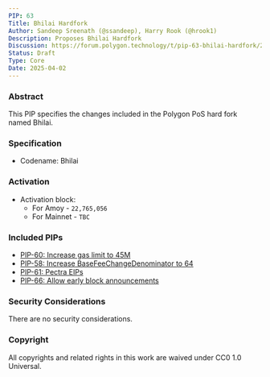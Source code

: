 ```yaml
---
PIP: 63
Title: Bhilai Hardfork
Author: Sandeep Sreenath (@ssandeep), Harry Rook (@hrook1)
Description: Proposes Bhilai Hardfork 
Discussion: https://forum.polygon.technology/t/pip-63-bhilai-hardfork/20872
Status: Draft
Type: Core
Date: 2025-04-02
---
```


### Abstract
This PIP specifies the changes included in the Polygon PoS hard fork named Bhilai.

### Specification

* Codename: Bhilai 

### Activation

- Activation block:
  * For Amoy - `22,765,056`
  * For Mainnet - `TBC`

### Included PIPs
* [PIP-60: Increase gas limit to 45M](https://github.com/maticnetwork/Polygon-Improvement-Proposals/blob/main/PIPs/PIP-60.md)
* [PIP-58: Increase BaseFeeChangeDenominator to 64](https://github.com/maticnetwork/Polygon-Improvement-Proposals/blob/main/PIPs/PIP-58.md)
* [PIP-61: Pectra EIPs](https://github.com/maticnetwork/Polygon-Improvement-Proposals/blob/main/PIPs/PIP-61.md)
* [PIP-66: Allow early block announcements](https://github.com/maticnetwork/Polygon-Improvement-Proposals/blob/main/PIPs/PIP-66.md)

### Security Considerations 
There are no security considerations. 

### Copyright
All copyrights and related rights in this work are waived under CC0 1.0 Universal.
